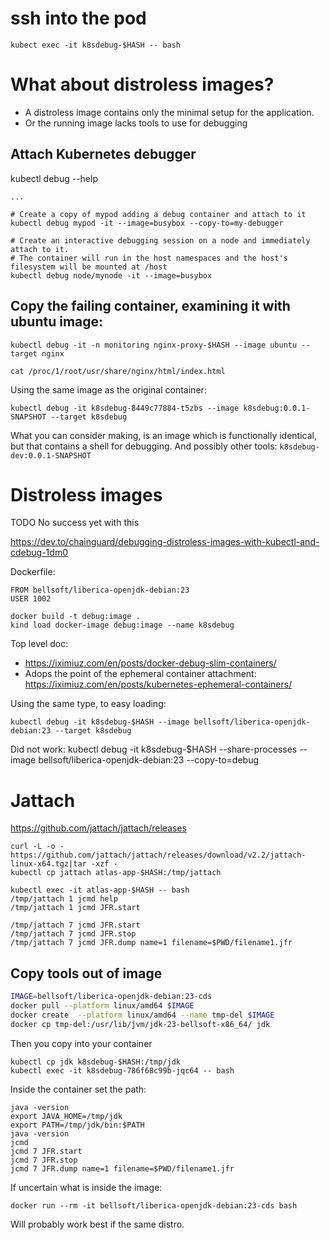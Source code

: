 # ssh into the pod

    kubect exec -it k8sdebug-$HASH -- bash

# What about distroless images?

- A distroless image contains only the minimal setup for the application.
- Or the running image lacks tools to use for debugging 

## Attach Kubernetes debugger

kubectl debug --help

    ...

    # Create a copy of mypod adding a debug container and attach to it
    kubectl debug mypod -it --image=busybox --copy-to=my-debugger
   
    # Create an interactive debugging session on a node and immediately attach to it.
    # The container will run in the host namespaces and the host's filesystem will be mounted at /host
    kubectl debug node/mynode -it --image=busybox

## Copy the failing container, examining it with ubuntu image:

    kubectl debug -it -n monitoring nginx-proxy-$HASH --image ubuntu --target nginx
    
    cat /proc/1/root/usr/share/nginx/html/index.html

Using the same image as the original container:

    kubectl debug -it k8sdebug-8449c77884-t5zbs --image k8sdebug:0.0.1-SNAPSHOT --target k8sdebug

What you can consider making, is an image which is functionally identical, but that
contains a shell for debugging. And possibly other tools: `k8sdebug-dev:0.0.1-SNAPSHOT`

# Distroless images

TODO No success yet with this

https://dev.to/chainguard/debugging-distroless-images-with-kubectl-and-cdebug-1dm0

Dockerfile:

    FROM bellsoft/liberica-openjdk-debian:23
    USER 1002

```shell
docker build -t debug:image .
kind load docker-image debug:image --name k8sdebug
```

Top level doc:
- https://iximiuz.com/en/posts/docker-debug-slim-containers/
- Adops the point of the ephemeral container attachment:
  https://iximiuz.com/en/posts/kubernetes-ephemeral-containers/

Using the same type, to easy loading:
```shell
kubectl debug -it k8sdebug-$HASH --image bellsoft/liberica-openjdk-debian:23 --target k8sdebug
```

Did not work:
kubectl debug -it k8sdebug-$HASH --share-processes --image bellsoft/liberica-openjdk-debian:23 --copy-to=debug 

# Jattach

https://github.com/jattach/jattach/releases

```shell
curl -L -o - https://github.com/jattach/jattach/releases/download/v2.2/jattach-linux-x64.tgz|tar -xzf -
kubectl cp jattach atlas-app-$HASH:/tmp/jattach
```

```
kubectl exec -it atlas-app-$HASH -- bash
/tmp/jattach 1 jcmd help
/tmp/jattach 1 jcmd JFR.start
```

```
/tmp/jattach 7 jcmd JFR.start
/tmp/jattach 7 jcmd JFR.stop
/tmp/jattach 7 jcmd JFR.dump name=1 filename=$PWD/filename1.jfr
```

## Copy tools out of image

```bash
IMAGE=bellsoft/liberica-openjdk-debian:23-cds
docker pull --platform linux/amd64 $IMAGE
docker create  --platform linux/amd64 --name tmp-del $IMAGE
docker cp tmp-del:/usr/lib/jvm/jdk-23-bellsoft-x86_64/ jdk
```

Then you copy into your container
```
kubectl cp jdk k8sdebug-$HASH:/tmp/jdk
kubectl exec -it k8sdebug-786f68c99b-jqc64 -- bash
```
Inside the container set the path:
```
java -version
export JAVA_HOME=/tmp/jdk
export PATH=/tmp/jdk/bin:$PATH
java -version
jcmd
jcmd 7 JFR.start
jcmd 7 JFR.stop
jcmd 7 JFR.dump name=1 filename=$PWD/filename1.jfr
```

If uncertain what is inside the image:
```
docker run --rm -it bellsoft/liberica-openjdk-debian:23-cds bash
```

Will probably work best if the same distro.
